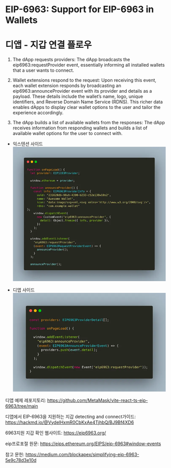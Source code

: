 # EIP-6963: Support for EIP-6963 in Wallets

# 디앱 - 지갑 연결 플로우

1. The dApp requests providers: The dApp broadcasts the eip6963:requestProvider event, essentially informing all installed wallets that a user wants to connect.

2. Wallet extensions respond to the request: Upon receiving this event, each wallet extension responds by broadcasting an eip6963:announceProvider event with its provider and details as a payload. These details include the wallet’s name, logo, unique identifiers, and Reverse Domain Name Service (RDNS). This richer data enables dApps to display clear wallet options to the user and tailor the experience accordingly.

3. The dApp builds a list of available wallets from the responses: The dApp receives information from responding wallets and builds a list of available wallet options for the user to connect with.

- 익스텐션 사이드
  ![리다이렉트](/images/EIP6963-wallet.png)

- 디앱 사이드
  ![리다이렉트](/images/EIP6963-dapp.png)

디앱 예제 레포지토리: https://github.com/MetaMask/vite-react-ts-eip-6963/tree/main

디앱에서 EIP-6963을 지원하는 지갑 detecting and connect가이드: https://hackmd.io/@VydelHxmR0CbKxAe4TjhbQ/BJ9Bf4XD6

6963지원 지갑 확인 웹사이트: https://eip6963.org/

eip프로포절 원문: https://eips.ethereum.org/EIPS/eip-6963#window-events

참고 문헌: https://medium.com/blockapex/simplifying-eip-6963-5e9c78d3e10d
